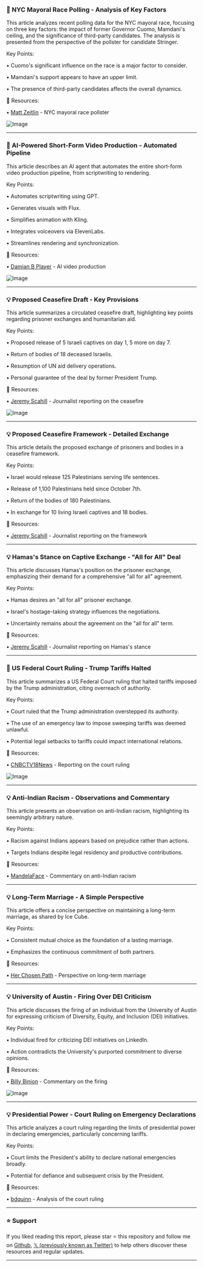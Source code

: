 ### 🤖 NYC Mayoral Race Polling - Analysis of Key Factors

This article analyzes recent polling data for the NYC mayoral race, focusing on three key factors: the impact of former Governor Cuomo, Mamdani's ceiling, and the significance of third-party candidates.  The analysis is presented from the perspective of the pollster for candidate Stringer.

Key Points:

•  Cuomo's significant influence on the race is a major factor to consider.


• Mamdani's support appears to have an upper limit.


• The presence of third-party candidates affects the overall dynamics.



🔗 Resources:

• [Matt Zeitlin](https://x.com/MattZeitlin) - NYC mayoral race pollster


![Image](https://pbs.twimg.com/media/GsHdsLhXIAA7IjX?format=jpg&name=small)


---

### 🚀 AI-Powered Short-Form Video Production - Automated Pipeline

This article describes an AI agent that automates the entire short-form video production pipeline, from scriptwriting to rendering.

Key Points:

•  Automates scriptwriting using GPT.


•  Generates visuals with Flux.


•  Simplifies animation with Kling.


•  Integrates voiceovers via ElevenLabs.


• Streamlines rendering and synchronization.



🔗 Resources:

• [Damian B Player](https://x.com/damianbplayer) - AI video production


![Image](https://pbs.twimg.com/media/GsEVpo8WgAA0xzj?format=jpg&name=small)


---

### 💡  Proposed Ceasefire Draft - Key Provisions

This article summarizes a circulated ceasefire draft, highlighting key points regarding prisoner exchanges and humanitarian aid.

Key Points:

•  Proposed release of 5 Israeli captives on day 1, 5 more on day 7.


•  Return of bodies of 18 deceased Israelis.


•  Resumption of UN aid delivery operations.


•  Personal guarantee of the deal by former President Trump.



🔗 Resources:

• [Jeremy Scahill](https://x.com/jeremyscahill) - Journalist reporting on the ceasefire


![Image](https://pbs.twimg.com/media/GsDaap3XsAE-qET?format=png&name=small)


---

### 💡 Proposed Ceasefire Framework - Detailed Exchange

This article details the proposed exchange of prisoners and bodies in a ceasefire framework.

Key Points:

•  Israel would release 125 Palestinians serving life sentences.


• Release of 1,100 Palestinians held since October 7th.


• Return of the bodies of 180 Palestinians.


• In exchange for 10 living Israeli captives and 18 bodies.



🔗 Resources:

• [Jeremy Scahill](https://x.com/jeremyscahill) - Journalist reporting on the framework


---

### 💡 Hamas's Stance on Captive Exchange - "All for All" Deal

This article discusses Hamas's position on the prisoner exchange, emphasizing their demand for a comprehensive "all for all" agreement.

Key Points:

• Hamas desires an "all for all" prisoner exchange.


• Israel's hostage-taking strategy influences the negotiations.


• Uncertainty remains about the agreement on the "all for all" term.



🔗 Resources:

• [Jeremy Scahill](https://x.com/jeremyscahill) - Journalist reporting on Hamas's stance


---

### 🤖 US Federal Court Ruling - Trump Tariffs Halted

This article summarizes a US Federal Court ruling that halted tariffs imposed by the Trump administration, citing overreach of authority.

Key Points:

•  Court ruled that the Trump administration overstepped its authority.


•  The use of an emergency law to impose sweeping tariffs was deemed unlawful.


• Potential legal setbacks to tariffs could impact international relations.



🔗 Resources:

• [CNBCTV18News](https://x.com/CNBCTV18News) - Reporting on the court ruling


![Image](https://pbs.twimg.com/amplify_video_thumb/1928046908511244298/img/XoFQMIynW-9Ub-2g.jpg)


---

### 💡 Anti-Indian Racism - Observations and Commentary

This article presents an observation on anti-Indian racism, highlighting its seemingly arbitrary nature.

Key Points:

•  Racism against Indians appears based on prejudice rather than actions.


•  Targets Indians despite legal residency and productive contributions.



🔗 Resources:

• [MandelaFace](https://x.com/MandelaFace) - Commentary on anti-Indian racism


---

### 💡 Long-Term Marriage - A Simple Perspective

This article offers a concise perspective on maintaining a long-term marriage, as shared by Ice Cube.

Key Points:

•  Consistent mutual choice as the foundation of a lasting marriage.


•  Emphasizes the continuous commitment of both partners.



🔗 Resources:

• [Her Chosen Path](https://x.com/herchosenpath) - Perspective on long-term marriage


---

### 💡 University of Austin - Firing Over DEI Criticism

This article discusses the firing of an individual from the University of Austin for expressing criticism of Diversity, Equity, and Inclusion (DEI) initiatives.

Key Points:

•  Individual fired for criticizing DEI initiatives on LinkedIn.


•  Action contradicts the University's purported commitment to diverse opinions.



🔗 Resources:

• [Billy Binion](https://x.com/billybinion) - Commentary on the firing


![Image](https://pbs.twimg.com/amplify_video_thumb/1924847941631569920/img/Pncnawkny83n4HNH.jpg)


---

### 💡 Presidential Power - Court Ruling on Emergency Declarations

This article analyzes a court ruling regarding the limits of presidential power in declaring emergencies, particularly concerning tariffs.

Key Points:

•  Court limits the President's ability to declare national emergencies broadly.


•  Potential for defiance and subsequent crisis by the President.



🔗 Resources:

• [bdquinn](https://x.com/bdquinn) - Analysis of the court ruling


---

### ⭐️ Support

If you liked reading this report, please star ⭐️ this repository and follow me on [Github](https://github.com/Drix10), [𝕏 (previously known as Twitter)](https://x.com/DRIX_10_) to help others discover these resources and regular updates.

---